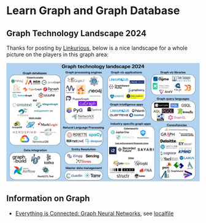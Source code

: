 # Learn Graph and Graph Database

## Graph Technology Landscape 2024

Thanks for posting by [Linkurious](https://www.linkedin.com/company/linkurious/), below is a nice landscape for a whole picture on the players in this graph area:

![graph-tech-landscape-2024](img/graph-tech-landscape-2024.jpg)

## Information on Graph

- [Everything is Connected: Graph Neural Networks](https://arxiv.org/abs/2301.08210), see [localfile](./graph_kb/2301.08210.pdf)